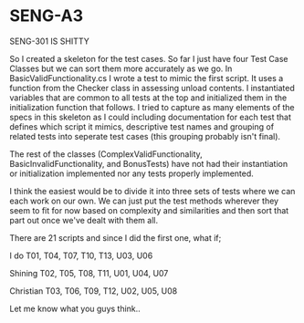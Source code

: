 # SENG-A3
SENG-301 IS SHITTY


  So I created a skeleton for the test cases. So far I just have four Test Case Classes but we can sort them more accurately as we go. In BasicValidFunctionality.cs I wrote a test to mimic the first script. It uses a function from the Checker class in assessing unload contents. I instantiated variables that are common to all tests at the top and initialized them in the initialization function that follows. I tried to capture as many elements of the specs in this skeleton as I could including documentation for each test that defines which script it mimics, descriptive test names and grouping of related tests into seperate test cases (this grouping probably isn't final).

  The rest of the classes (ComplexValidFunctionality, BasicInvalidFunctionality, and BonusTests) have not had their instantiation or initialization implemented nor any tests properly implemented.
  
  
  I think the easiest would be to divide it into three sets of tests where we can each work on our own. We can just put the test methods wherever they seem to fit for now based on complexity and similarities and then sort that part out once we've dealt with them all.
  
  There are 21 scripts and since I did the first one, what if;
  
I do      T01, T04, T07, T10, T13, U03, U06

Shining   T02, T05, T08, T11, U01, U04, U07

Christian T03, T06, T09, T12, U02, U05, U08

  
  Let me know what you guys think..
  
